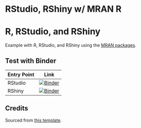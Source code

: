 # RStudio, RShiny w/ MRAN R

# R, RStudio, and RShiny

Example with R, RStudio, and RShiny using the [MRAN packages]([MRAN](https://mran.microsoft.com/documents/rro/reproducibility).
).

## Test with Binder

| Entry Point | Link |
| --- | --- |
| RStudio | [![Binder](http://mybinder.org/badge_logo.svg)](http://mybinder.org/v2/gh/illumidesk/r/main?urlpath=rstudio) |
| RShiny | [![Binder](http://mybinder.org/badge_logo.svg)](http://mybinder.org/v2/gh/illumidesk/r/main?urlpath=shiny/bus-dashboard/) |

## Credits

Sourced from [this template](https://github.com/binder-examples/r).
